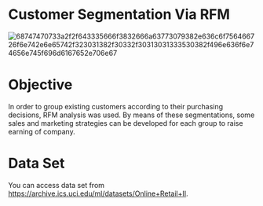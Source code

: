 # Customer Segmentation Via RFM
 
![68747470733a2f2f643335666f3832666a63773079382e636c6f756466726f6e742e6e65742f323031382f30332f30313031333530382f496e636f6e74656e745f696d6167652e706e67](https://user-images.githubusercontent.com/13394756/127140360-65ff4648-8232-4ca7-8707-4554480ed982.png)
# Objective
In order to group existing customers according to their purchasing decisions, RFM analysis was used. By means of these segmentations, some sales and marketing strategies can be developed for each group to raise earning of company.
# Data Set
You can access data set from https://archive.ics.uci.edu/ml/datasets/Online+Retail+II.
